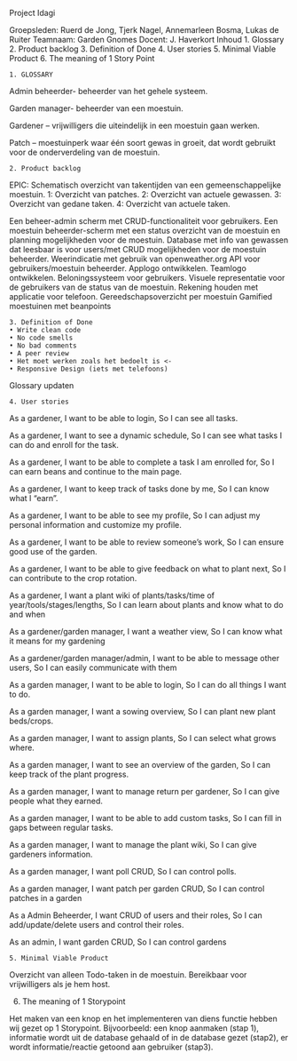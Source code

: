 Project Idagi






















Groepsleden: Ruerd de Jong, Tjerk Nagel, Annemarleen Bosma, Lukas de Ruiter
Teamnaam:  Garden Gnomes
Docent: J. Haverkort
Inhoud
    1. Glossary
    2. Product backlog
    3. Definition of Done
    4. User stories
    5. Minimal Viable Product
    6. The meaning of 1 Story Point


























    1. GLOSSARY

Admin beheerder- beheerder van het gehele systeem.

Garden manager- beheerder van een moestuin.

Gardener – vrijwilligers die uiteindelijk in een moestuin gaan werken.

Patch – moestuinperk waar één soort gewas in groeit, dat wordt gebruikt voor de onderverdeling van de moestuin.





















    2. Product backlog
EPIC: Schematisch overzicht van takentijden van een gemeenschappelijke moestuin.
1: Overzicht van patches.
2: Overzicht van actuele gewassen.
3: Overzicht van gedane taken.
4: Overzicht van actuele taken.

Een beheer-admin scherm met CRUD-functionaliteit  voor gebruikers.
Een moestuin beheerder-scherm met een status overzicht van de moestuin en planning mogelijkheden voor de moestuin.
Database met info van gewassen dat leesbaar is voor users/met CRUD mogelijkheden voor de moestuin beheerder. 
Weerindicatie met gebruik van openweather.org API voor gebruikers/moestuin beheerder. 
Applogo ontwikkelen.
Teamlogo ontwikkelen.
Beloningssysteem voor gebruikers.
Visuele representatie voor de gebruikers van de status van de moestuin. 
Rekening houden met applicatie voor telefoon. 
Gereedschapsoverzicht per moestuin
Gamified moestuinen met beanpoints











    3. Definition of Done
    • Write clean code
    • No code smells
    • No bad comments
    • A peer review
    • Het moet werken zoals het bedoelt is <- 
    • Responsive Design (iets met telefoons)

Glossary updaten























    4. User stories

As a gardener,
I want to be able to login,
So I can see all tasks.

As a gardener,
I want to see a dynamic schedule,
So I can see what tasks I can do and enroll for the task.

As a gardener,
I want to be able to complete a task I am enrolled for,
So I can earn beans and continue to the main page.

As a gardener,
I want to keep track of tasks done by me,
So I can know what I “earn”.

As a gardener,
I want to be able to see my profile,
So I can adjust my personal information and customize my profile.

As a gardener, 
I want to be able to review someone’s work,
So I can ensure good use of the garden.

As a gardener,
I want to be able to give feedback on what to plant next,
So I can contribute to the crop rotation.

As a gardener,
I want a plant wiki of plants/tasks/time of year/tools/stages/lengths,
So I can learn about plants and know what to do and when

As a gardener/garden manager,
I want a weather view,
So I can know what it means for my gardening

As a gardener/garden manager/admin,
I want to be able to message other users,
So I can easily communicate with them


As a garden manager,
I want to be able to login,
So I can do all things I want to do.

As a garden manager, 
I want a sowing overview,
So I can plant new plant beds/crops.

As a garden manager,
I want to assign plants,
So I can select what grows where.

As a garden manager,
I want to see an overview of the garden,
So I can keep track of the plant progress.

As a garden manager,
I want to manage return per gardener,
So I can give people what they earned. 

As a garden manager, 
I want to be able to add custom tasks,
So I can fill in gaps between regular tasks.

As a garden manager,
I want to manage the plant wiki,
So I can give gardeners information.

As a garden manager,
I want poll CRUD,
So I can control polls.

As a garden manager,
I want patch per garden CRUD,
So I can control patches in a garden


As a Admin Beheerder,
I want CRUD of users and their roles,
So I can add/update/delete users and control their roles.

As an admin,
I want garden CRUD,
So I can control gardens











    5. Minimal Viable Product

Overzicht van alleen Todo-taken in de moestuin.
Bereikbaar voor vrijwilligers als je hem host.










































6. The meaning of 1 Storypoint

Het maken van een knop en het implementeren van diens functie hebben wij gezet op 1 Storypoint. Bijvoorbeeld: een knop aanmaken (stap 1), informatie wordt uit de database gehaald of in de database gezet (stap2), er wordt informatie/reactie getoond aan gebruiker (stap3).
